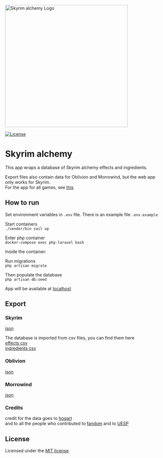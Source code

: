 <p><a href="https://elderscrolls.fandom.com/wiki/Alchemy_(Skyrim)" target="_blank"><img src="https://static.wikia.nocookie.net/elderscrolls/images/b/b9/SkillAlchemy.png/revision/latest?cb=20120513065550" width="400" alt="Skyrim alchemy Logo"></a></p>
<p>
<a href="https://opensource.org/licenses/MIT">
<img src="https://img.shields.io/packagist/l/laravel/framework" alt="License">
</a>
</p>

# Skyrim alchemy

This app wraps a database of Skyrim alchemy effects and ingredients.  

Export files also contain data for Oblivion and Morrowind, but the web app only works for Skyrim.  
For the app for all games, see [this](https://the-elder-scrolls-alchemy.website.yandexcloud.net/#/)

## How to run

Set environment variables in `.env` file. There is an example file `.env.example`  

Start containers  
`./vendor/bin sail up`  

Enter php container  
`docker-compose exec php-laravel bash`

Inside the container:

Run migrations  
`php artisan migrate`

Then populate the database  
`php artisan db:seed`


App will be available at  <a href="https://localhost" alt="localhost">localhost</a>

## Export

### Skyrim

[json](https://github.com/gennadyterekhov/skyrim_alchemy/tree/main/public/export-files/skyrim/skyrim.json)

The database is imported from csv files, you can find them here   
[effects csv](https://github.com/gennadyterekhov/skyrim_alchemy/tree/main/public/export-files/skyrim/effects.csv)  
[ingredients csv](https://github.com/gennadyterekhov/skyrim_alchemy/tree/main/public/export-files/skyrim/ingredients.csv)

### Oblivion

[json](https://github.com/gennadyterekhov/skyrim_alchemy/tree/main/public/export-files/oblivion/oblivion.json)  

### Morrowind

[json](https://github.com/gennadyterekhov/skyrim_alchemy/tree/main/public/export-files/morrowind/morrowind.json)  

### Credits

credit for the data goes to [hogart](https://github.com/hogart/alchemy)  
and to all the people who contributed to [fandom](https://elderscrolls.fandom.com/wiki/Ingredients_(Morrowind)) and to [UESP](https://en.uesp.net/wiki/Morrowind:Ingredients)  

## License

Licensed under the [MIT license](https://opensource.org/licenses/MIT).
